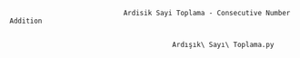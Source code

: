                                 Ardisik Sayi Toplama - Consecutive Number Addition
                                

                                            Ardışık\ Sayı\ Toplama.py 

